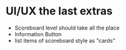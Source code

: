 # UI/UX the last extras

- Scoreboard level should take all the place
- Information Button
- list items of scoreboard style as "cards"